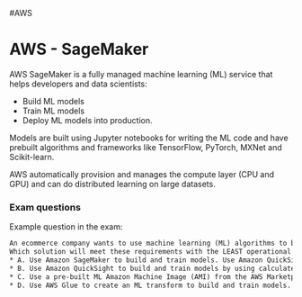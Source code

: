 #AWS 

# AWS - SageMaker

AWS SageMaker is a fully managed machine learning (ML) service that helps developers and data scientists: 

* Build ML models
* Train ML models
* Deploy ML models into production.

Models are built using Jupyter notebooks for writing the ML code and have prebuilt algorithms and frameworks like TensorFlow, PyTorch, MXNet and Scikit-learn. 

AWS automatically provision and manages the compute layer (CPU and GPU) and can do distributed learning on large datasets. 

### Exam questions

Example question in the exam: 

```txt
An ecommerce company wants to use machine learning (ML) algorithms to build and train models. The company will use the models to visualize complex scenarios and to detect trends in customer data. The architecture team wants to integrate its ML models with a reporting platform to analyze the augmented data and use the data directly in its business intelligence dashboards.
Which solution will meet these requirements with the LEAST operational overhead?
* A. Use Amazon SageMaker to build and train models. Use Amazon QuickSight to visualize the data.
* B. Use Amazon QuickSight to build and train models by using calculated fields. Use Amazon QuickSight to visualize the data.
* C. Use a pre-built ML Amazon Machine Image (AMI) from the AWS Marketplace to build and train models. Use Amazon OpenSearch Service to visualize the data.
* D. Use AWS Glue to create an ML transform to build and train models. Use Amazon OpenSearch Service to visualize the data. 
```